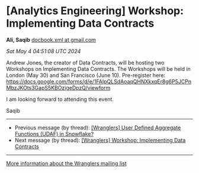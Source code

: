 


[Analytics Engineering] Workshop: Implementing Data Contracts
=============================================================


**Ali, Saqib**
[docbook.xml at gmail.com](mailto:wranglers%40analyticsengineering.net?Subject=Re%3A%20%5BWranglers%5D%20Workshop%3A%20Implementing%20Data%20Contracts&In-Reply-To=%3CCABDm0O-Mw5PhsvX6hASMSmG4h0GzCekLiz9-%3D6Fa5VxJD%3DzLwg%40mail.gmail.com%3E "[Wranglers] Workshop: Implementing Data Contracts")   

*Sat May 4 04:51:08 UTC 2024*  

Andrew Jones, the creator of Data Contracts, will be hosting two Workshops
on Implementing Data Contracts. The Workshops will be held in London (May
30) and San Francisco (June 10). Pre-register here:
<https://docs.google.com/forms/d/e/1FAIpQLSdAoaqQHNXkxqEr8g6P5JCPnMbzJKOts3GapS5KBOzigeDpzQ/viewform>

I am looking forward to attending this event.

Saqib
  
  




---


* Previous message (by thread): [[Wranglers] User Defined Aggregate Functions (UDAF) in Snowflake?](000078.html)
* Next message (by thread): [[Wranglers] Workshop: Implementing Data Contracts](000072.html)




---


[More information about the Wranglers
mailing list](https://analyticsengineering.net/mailman/listinfo/wranglers)  





